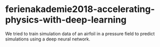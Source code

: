 # ferienakademie2018-accelerating-physics-with-deep-learning

We tried to train simulation data of an airfoil in a pressure field to predict simulations using a deep neural network.
